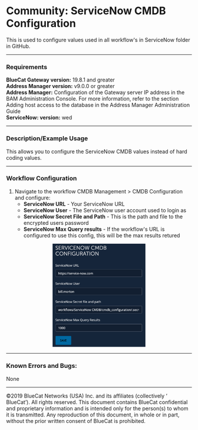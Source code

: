 # **Community: ServiceNow CMDB Configuration**
This is used to configure values used in all workflow's in ServiceNow folder in GitHub.

___

### Requirements
**BlueCat Gateway version:** 19.8.1 and greater <br/>
**Address Manager version:** v9.0.0 or greater <br/>
**Address Manager:**  Configuration of the Gateway server IP address in the BAM Administration Console. For more information, refer to the section Adding host access to the database in the Address Manager Administration Guide </br>
**ServiceNow: version:** wed </br>

___

### Description/Example Usage
This allows you to configure the ServiceNow CMDB values instead of hard coding values. 

___

### Workflow Configuration

1.  Navigate to the workflow CMDB Management > CMDB Configuration and configure:
    * **ServiceNow URL** - Your ServiceNow URL
    * **ServiceNow User** - The ServiceNow user account used to login as
    * **ServiceNow Secret File and Path** - This is the path and file to the encrypted users password
    * **ServiceNow Max Query results** - If the workflow's URL is configured to use this config, this will be the max results retured 

<p align="center">
  <img width="50%" height="50%" src="img/cmdb_config.png">
</p>

___

### Known Errors and Bugs: 

None

___

©2019 BlueCat Networks (USA) Inc. and its affiliates (collectively ‘ BlueCat’). All rights reserved.
This document contains BlueCat confidential and proprietary information and is intended only for the person(s) to whom it is transmitted.
Any reproduction of this document, in whole or in part, without the prior written consent of BlueCat is prohibited.
